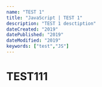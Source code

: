 ```yaml
---
name: "TEST 1"
title: "JavaScript | TEST 1"
description: "TEST 1 desctiption"
dateCreated: "2019"
datePublished: "2019"
dateModified: "2019"
keywords: ["test","JS"]
---
```


# TEST111

